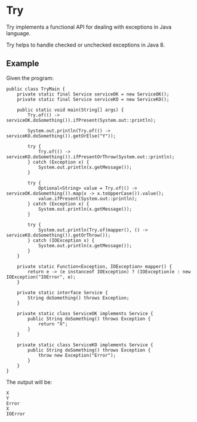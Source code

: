 # Try

Try implements a functional API for dealing with exceptions in Java language.

Try helps to handle checked or unchecked exceptions in Java 8.

## Example

Given the program:

	public class TryMain {
		private static final Service serviceOK = new ServiceOK();
		private static final Service serviceKO = new ServiceKO();
		
		public static void main(String[] args) {
			Try.of(() -> serviceOK.doSomething()).ifPresent(System.out::println);
	
			System.out.println(Try.of(() -> serviceKO.doSomething()).getOrElse("Y"));
	
			try {
				Try.of(() -> serviceKO.doSomething()).ifPresentOrThrow(System.out::println);
			} catch (Exception x) {
				System.out.println(x.getMessage());
			}
	
			try {
				Optional<String> value = Try.of(() -> serviceOK.doSomething()).map(x -> x.toUpperCase()).value();
				value.ifPresent(System.out::println);
			} catch (Exception x) {
				System.out.println(x.getMessage());
			}
	
			try {
				System.out.println(Try.of(mapper(), () -> serviceKO.doSomething()).getOrThrow());
			} catch (IOException x) {
				System.out.println(x.getMessage());
			}
		}
	
		private static Function<Exception, IOException> mapper() {
			return e -> (e instanceof IOException) ? (IOException)e : new IOException("IOError", e);
		}
		
		private static interface Service {
			String doSomething() throws Exception;
		}
		
		private static class ServiceOK implements Service {
			public String doSomething() throws Exception {
				return "X";
			}
		}
		
		private static class ServiceKO implements Service {
			public String doSomething() throws Exception {
				throw new Exception("Error");
			}
		}
	}

The output will be:

	X
	Y
	Error
	X
	IOError
